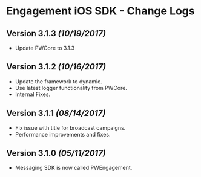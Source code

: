Engagement iOS SDK - Change Logs
================================
Version 3.1.3 *(10/19/2017)*
----------------------------
* Update PWCore to 3.1.3

Version 3.1.2 *(10/16/2017)*
----------------------------
* Update the framework to dynamic.
* Use latest logger functionality from PWCore.
* Internal Fixes.


Version 3.1.1 *(08/14/2017)*
----------------------------
* Fix issue with title for broadcast campaigns.
* Performance improvements and fixes.


Version 3.1.0 *(05/11/2017)*
----------------------------
* Messaging SDK is now called PWEngagement.
